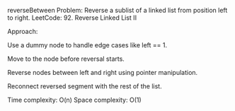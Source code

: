 reverseBetween
Problem: Reverse a sublist of a linked list from position left to right.
LeetCode: 92. Reverse Linked List II

Approach:

Use a dummy node to handle edge cases like left == 1.

Move to the node before reversal starts.

Reverse nodes between left and right using pointer manipulation.

Reconnect reversed segment with the rest of the list.

Time complexity: O(n)
Space complexity: O(1)

